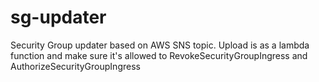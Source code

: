 # sg-updater
Security Group updater based on AWS SNS topic.  Upload is as a lambda function and make sure it's allowed to RevokeSecurityGroupIngress and AuthorizeSecurityGroupIngress
